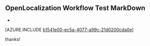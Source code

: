 ## OpenLocalization Workflow Test MarkDown
* 

[AZURE.INCLUDE [b1541e00-ec5a-4077-a99c-21d0200cda0e](calleeMd1.md)]

 
thanks!